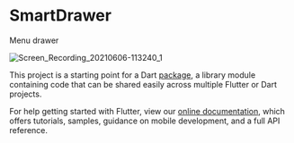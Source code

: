 # SmartDrawer

Menu drawer

![Screen_Recording_20210606-113240_1](https://user-images.githubusercontent.com/12680909/120934878-72824700-c700-11eb-90d0-20d7b6dd5a63.gif)


This project is a starting point for a Dart
[package](https://flutter.dev/developing-packages/),
a library module containing code that can be shared easily across
multiple Flutter or Dart projects.

For help getting started with Flutter, view our 
[online documentation](https://flutter.dev/docs), which offers tutorials, 
samples, guidance on mobile development, and a full API reference.
